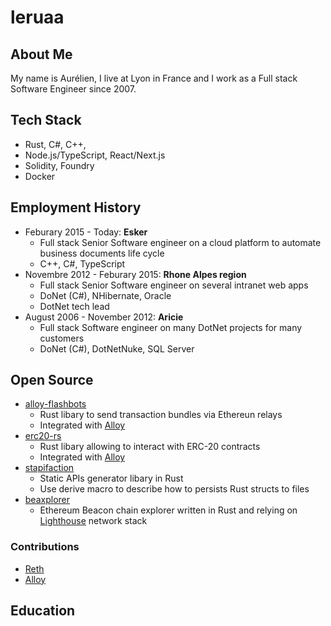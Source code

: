 # leruaa

## About Me

My name is Aurélien, I live at Lyon in France and I work as a Full stack Software Engineer since 2007.

## Tech Stack

* Rust, C#, C++, 
* Node.js/TypeScript, React/Next.js
* Solidity, Foundry
* Docker

## Employment History

* Feburary 2015 - Today: **Esker**
  * Full stack Senior Software engineer on a cloud platform to automate business documents life cycle
  * C++, C#, TypeScript
* Novembre 2012 - Feburary 2015: **Rhone Alpes region**
  * Full stack Senior Software engineer on several intranet web apps
  * DoNet (C#), NHibernate, Oracle
  * DotNet tech lead
* August 2006 - November 2012: **Aricie**
  * Full stack Software engineer on many DotNet projects for many customers
  * DoNet (C#), DotNetNuke, SQL Server

## Open Source

* [alloy-flashbots]
  * Rust libary to send transaction bundles via Ethereun relays
  * Integrated with [Alloy]
* [erc20-rs]
  * Rust libary allowing to interact with ERC-20 contracts
  * Integrated with [Alloy]
* [stapifaction]
  * Static APIs generator libary in Rust
  * Use derive macro to describe how to persists Rust structs to files
* [beaxplorer]
  * Ethereum Beacon chain explorer written in Rust and relying on [Lighthouse] network stack

[alloy-flashbots]: https://github.com/leruaa/alloy-flashbots
[erc20-rs]: https://github.com/leruaa/erc20-rs
[stapifaction]: https://github.com/stapifaction/stapifaction
[beaxplorer]: https://github.com/leruaa/beaxplorer
[Lighthouse]: https://lighthouse.sigmaprime.io/
[Alloy]: https://alloy.rs/

### Contributions

* [Reth]
* [Alloy]

[Reth]: https://github.com/paradigmxyz/reth/commits/main/?author=leruaa
[Alloy]: https://github.com/alloy-rs/alloy/commits/main/?author=leruaa

## Education

